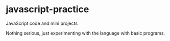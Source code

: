 # javascript-practice
 JavaScript code and mini projects

Nothing serious, just experimenting with the language with basic programs.
